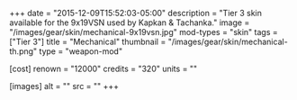 +++
date = "2015-12-09T15:52:03-05:00"
description = "Tier 3 skin available for the 9x19VSN used by Kapkan & Tachanka."
image = "/images/gear/skin/mechanical-9x19vsn.jpg"
mod-types = "skin"
tags = ["Tier 3"]
title = "Mechanical"
thumbnail = "/images/gear/skin/mechanical-th.png"
type = "weapon-mod"

[cost]
  renown = "12000"
  credits = "320"
  units = ""

[images]
  alt = ""
  src = ""
+++

